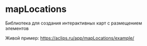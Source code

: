 # mapLocations

Библиотека для создания интерактивных карт с размещением элементов

Живой пример: https://aclips.ru/app/mapLocations/example/
